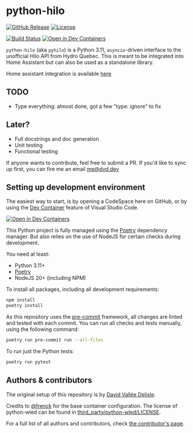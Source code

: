 # python-hilo

[![GitHub Release][releases-shield]][releases]
[![License][license-shield]](LICENSE)

[![Build Status][build-shield]][build]
[![Open in Dev Containers][devcontainer-shield]][devcontainer]

`python-hilo` (aka `pyhilo`) is a Python 3.11, `asyncio`-driven interface to the unofficial
Hilo API from Hydro Quebec. This is meant to be integrated into Home Assistant but can also
be used as a standalone library.

Home assistant integration is available [here](https://github.com/dvd-dev/hilo)

## TODO
- Type everything: almost done, got a few "type: ignore" to fix

## Later?
- Full docstrings and doc generation
- Unit testing
- Functional testing

If anyone wants to contribute, feel free to submit a PR. If you'd like to sync up first, you can
fire me an email me@dvd.dev

## Setting up development environment

The easiest way to start, is by opening a CodeSpace here on GitHub, or by using
the [Dev Container][devcontainer] feature of Visual Studio Code.

[![Open in Dev Containers][devcontainer-shield]][devcontainer]

This Python project is fully managed using the [Poetry][poetry] dependency
manager. But also relies on the use of NodeJS for certain checks during
development.

You need at least:

- Python 3.11+
- [Poetry][poetry-install]
- NodeJS 20+ (including NPM)

To install all packages, including all development requirements:

```bash
npm install
poetry install
```

As this repository uses the [pre-commit][pre-commit] framework, all changes
are linted and tested with each commit. You can run all checks and tests
manually, using the following command:

```bash
poetry run pre-commit run --all-files
```

To run just the Python tests:

```bash
poetry run pytest
```

## Authors & contributors

The original setup of this repository is by [David Vallée Delisle][dvd-dev].

Credits to [@frenck][frenck] for the base container configuration.
The license of python-wled can be found in
[third_party/python-wled/LICENSE](third_party/python-wled/LICENSE).

For a full list of all authors and contributors,
check [the contributor's page][contributors].



[build-shield]: https://github.com/dvd-dev/python-hilo/actions/workflows/linting.yaml/badge.svg
[build]: https://github.com/dvd-dev/python-hilo/actions/workflows/linting.yaml
[releases-shield]: https://img.shields.io/github/release/dvd-dev/python-hilo.svg
[releases]: https://github.com/dvd-dev/python-hilo/releases
[license-shield]: https://img.shields.io/github/license/dvd-dev/python-hilo.svg
[devcontainer-shield]: https://img.shields.io/static/v1?label=Dev%20Containers&message=Open&color=blue&logo=visualstudiocode
[devcontainer]: https://vscode.dev/redirect?url=vscode://ms-vscode-remote.remote-containers/cloneInVolume?url=https://github.com/dvd-dev/python-hilo
[poetry-install]: https://python-poetry.org/docs/#installation
[poetry]: https://python-poetry.org
[pre-commit]: https://pre-commit.com/
[dvd-dev]: https://github.com/dvd-dev
[frenck]: https://github.com/frenck
[contributors]: https://github.com/dvd-dev/python-hilo/graphs/contributors
